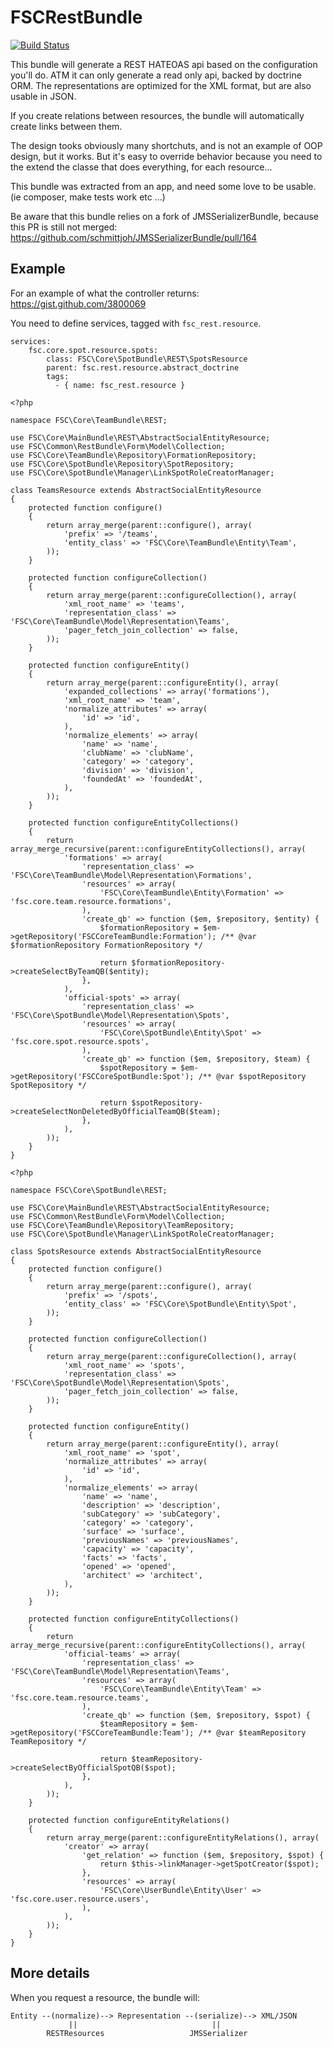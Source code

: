 FSCRestBundle
=============

[![Build Status](https://secure.travis-ci.org/TheFootballSocialClub/FSCRestBundle.png)](http://travis-ci.org/TheFootballSocialClub/FSCRestBundle)

This bundle will generate a REST HATEOAS api based on the configuration you'll do.
ATM it can only generate a read only api, backed by doctrine ORM.
The representations are optimized for the XML format, but are also usable in JSON.

If you create relations between resources, the bundle will automatically create links between them.

The design tooks obviously many shortchuts, and is not an example of OOP design, but it works.
But it's easy to override behavior because you need to the extend the classe that does everything,
for each resource...

This bundle was extracted from an app, and need some love to be usable. (ie composer, make tests work etc ...)

Be aware that this bundle relies on a fork of JMSSerializerBundle, because this PR is still not merged:
https://github.com/schmittjoh/JMSSerializerBundle/pull/164

Example
-------

For an example of what the controller returns: https://gist.github.com/3800069

You need to define services, tagged with `fsc_rest.resource`.

```
services:
    fsc.core.spot.resource.spots:
        class: FSC\Core\SpotBundle\REST\SpotsResource
        parent: fsc.rest.resource.abstract_doctrine
        tags:
          - { name: fsc_rest.resource }
```

```
<?php

namespace FSC\Core\TeamBundle\REST;

use FSC\Core\MainBundle\REST\AbstractSocialEntityResource;
use FSC\Common\RestBundle\Form\Model\Collection;
use FSC\Core\TeamBundle\Repository\FormationRepository;
use FSC\Core\SpotBundle\Repository\SpotRepository;
use FSC\Core\SpotBundle\Manager\LinkSpotRoleCreatorManager;

class TeamsResource extends AbstractSocialEntityResource
{
    protected function configure()
    {
        return array_merge(parent::configure(), array(
            'prefix' => '/teams',
            'entity_class' => 'FSC\Core\TeamBundle\Entity\Team',
        ));
    }

    protected function configureCollection()
    {
        return array_merge(parent::configureCollection(), array(
            'xml_root_name' => 'teams',
            'representation_class' => 'FSC\Core\TeamBundle\Model\Representation\Teams',
            'pager_fetch_join_collection' => false,
        ));
    }

    protected function configureEntity()
    {
        return array_merge(parent::configureEntity(), array(
            'expanded_collections' => array('formations'),
            'xml_root_name' => 'team',
            'normalize_attributes' => array(
                'id' => 'id',
            ),
            'normalize_elements' => array(
                'name' => 'name',
                'clubName' => 'clubName',
                'category' => 'category',
                'division' => 'division',
                'foundedAt' => 'foundedAt',
            ),
        ));
    }

    protected function configureEntityCollections()
    {
        return array_merge_recursive(parent::configureEntityCollections(), array(
            'formations' => array(
                'representation_class' => 'FSC\Core\TeamBundle\Model\Representation\Formations',
                'resources' => array(
                    'FSC\Core\TeamBundle\Entity\Formation' => 'fsc.core.team.resource.formations',
                ),
                'create_qb' => function ($em, $repository, $entity) {
                    $formationRepository = $em->getRepository('FSCCoreTeamBundle:Formation'); /** @var $formationRepository FormationRepository */

                    return $formationRepository->createSelectByTeamQB($entity);
                },
            ),
            'official-spots' => array(
                'representation_class' => 'FSC\Core\SpotBundle\Model\Representation\Spots',
                'resources' => array(
                    'FSC\Core\SpotBundle\Entity\Spot' => 'fsc.core.spot.resource.spots',
                ),
                'create_qb' => function ($em, $repository, $team) {
                    $spotRepository = $em->getRepository('FSCCoreSpotBundle:Spot'); /** @var $spotRepository SpotRepository */

                    return $spotRepository->createSelectNonDeletedByOfficialTeamQB($team);
                },
            ),
        ));
    }
}
```

```
<?php

namespace FSC\Core\SpotBundle\REST;

use FSC\Core\MainBundle\REST\AbstractSocialEntityResource;
use FSC\Common\RestBundle\Form\Model\Collection;
use FSC\Core\TeamBundle\Repository\TeamRepository;
use FSC\Core\SpotBundle\Manager\LinkSpotRoleCreatorManager;

class SpotsResource extends AbstractSocialEntityResource
{
    protected function configure()
    {
        return array_merge(parent::configure(), array(
            'prefix' => '/spots',
            'entity_class' => 'FSC\Core\SpotBundle\Entity\Spot',
        ));
    }

    protected function configureCollection()
    {
        return array_merge(parent::configureCollection(), array(
            'xml_root_name' => 'spots',
            'representation_class' => 'FSC\Core\SpotBundle\Model\Representation\Spots',
            'pager_fetch_join_collection' => false,
        ));
    }

    protected function configureEntity()
    {
        return array_merge(parent::configureEntity(), array(
            'xml_root_name' => 'spot',
            'normalize_attributes' => array(
                'id' => 'id',
            ),
            'normalize_elements' => array(
                'name' => 'name',
                'description' => 'description',
                'subCategory' => 'subCategory',
                'category' => 'category',
                'surface' => 'surface',
                'previousNames' => 'previousNames',
                'capacity' => 'capacity',
                'facts' => 'facts',
                'opened' => 'opened',
                'architect' => 'architect',
            ),
        ));
    }

    protected function configureEntityCollections()
    {
        return array_merge_recursive(parent::configureEntityCollections(), array(
            'official-teams' => array(
                'representation_class' => 'FSC\Core\TeamBundle\Model\Representation\Teams',
                'resources' => array(
                    'FSC\Core\TeamBundle\Entity\Team' => 'fsc.core.team.resource.teams',
                ),
                'create_qb' => function ($em, $repository, $spot) {
                    $teamRepository = $em->getRepository('FSCCoreTeamBundle:Team'); /** @var $teamRepository TeamRepository */

                    return $teamRepository->createSelectByOfficialSpotQB($spot);
                },
            ),
        ));
    }

    protected function configureEntityRelations()
    {
        return array_merge(parent::configureEntityRelations(), array(
            'creator' => array(
                'get_relation' => function ($em, $repository, $spot) {
                    return $this->linkManager->getSpotCreator($spot);
                },
                'resources' => array(
                    'FSC\Core\UserBundle\Entity\User' => 'fsc.core.user.resource.users',
                ),
            ),
        ));
    }
}
```


More details
------------

When you request a resource, the bundle will:

```
Entity --(normalize)--> Representation --(serialize)--> XML/JSON
             ||                              ||
        RESTResources                   JMSSerializer
```


